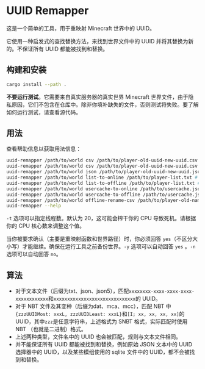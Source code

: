 # UUID Remapper

这是一个简单的工具，用于重映射 Minecraft 世界中的 UUID。

它使用一种启发式的查找替换方法，来找到世界文件中的 UUID 并将其替换为新的。不保证所有 UUID 都能被找到和替换。

## 构建和安装

```sh
cargo install --path .
```

**不要运行测试**。它需要来自真实服务器的真实世界 Minecraft 世界文件，由于隐私原因，它们不包含在仓库中。除非你填补缺失的文件，否则测试将失败。要了解如何运行测试，请查看源代码。

## 用法

查看帮助信息以获取用法信息：

```sh
uuid-remapper /path/to/world csv /path/to/player-old-uuid-new-uuid.csv
uuid-remapper /path/to/world csv /path/to/player-old-uuid-new-uuid.csv
uuid-remapper /path/to/world json /path/to/player-old-uuid-new-uuid.json
uuid-remapper /path/to/world list-to-online /path/to/player-list.txt # 使用 Mojang API 获取新的 UUID
uuid-remapper /path/to/world list-to-offline /path/to/player-list.txt # 使用 Mojang API 获取旧的 UUID
uuid-remapper /path/to/world usercache-to-online /path/to/usercache.json # 与 list-to-online 相同，但使用服务器目录中的 usercache 文件格式作为输入（而不是一行一个玩家名称）
uuid-remapper /path/to/world usercache-to-offline /path/to/usercache.json # 与 list-to-offline 相同，但使用服务器目录中的 usercache 文件格式作为输入（而不是一行一个玩家名称）
uuid-remapper /path/to/world offline-rename-csv /path/to/player-old-name-new-name.csv
uuid-remapper --help
```

`-t` 选项可以指定线程数。默认为 20，这可能会榨干你的 CPU 导致死机。请根据你的 CPU 核心数来调整这个值。

当你被要求确认（主要是重映射函数和世界路径）时，你必须回答 `yes`（不区分大小写）才能继续。确保在运行工具之前备份世界。`-y` 选项可以自动回答 `yes` 。`-n` 选项可以自动回答 `no`。

## 算法
* 对于文本文件（后缀为txt、json、json5），匹配`xxxxxxxx-xxxx-xxxx-xxxx-xxxxxxxxxxxx`和`xxxxxxxxxxxxxxxxxxxxxxxxxxxxxx`的 UUID。
* 对于 NBT 文件及其变种（后缀为dat、mca、mcc），匹配 NBT 中`{zzzUUIDMost: xxxL, zzzUUIDLeast: xxxL}`和`[I; xx, xx, xx, xx]`的 UUID，其中`zzz`是任意字符串，上述格式为 SNBT 格式，实际匹配时使用 NBT （也就是二进制）格式。
* 上述两种类型，文件名中的 UUID 也会被匹配，规则与文本文件相同。
* 并不能保证所有 UUID 都能被找到和替换，例如原始 JSON 文本中的 UUID 选择器中的 UUID，以及某些模组使用的 sqlite 文件中的 UUID，都不会被找到和替换。
